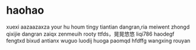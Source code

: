 # haohao
xuexi
aazaazaxza
your hu houm
tingy
tiantian
dangran,ria
meiwent
zhongd
qixijie
dangran
zaiqx
zenmeuih
rooty
ttfds，晃晃悠悠
liqi786
haodegf
fengtxd
bixud
antianx
wuguo
luodij
huoga
paomqd
hfdffg
wangxing
rouyan

